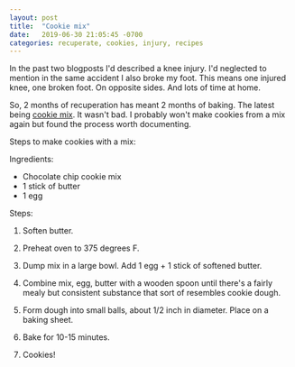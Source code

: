 ```yaml
---
layout: post
title:  "Cookie mix"
date:   2019-06-30 21:05:45 -0700
categories: recuperate, cookies, injury, recipes
---
```


In the past two blogposts I'd described a knee injury. I'd neglected to mention in the same accident I also broke my foot. This means one injured knee, one broken foot. On opposite sides. And lots of time at home.

So, 2 months of recuperation has meant 2 months of baking. The latest being
[cookie mix](https://www.bettycrocker.com/products/cookiemix/chocolatechip). It wasn't bad. I probably won't make cookies from a mix again but found the process worth documenting.

Steps to make cookies with a mix:

Ingredients:
- Chocolate chip cookie mix
- 1 stick of butter
- 1 egg

Steps:

1. Soften butter.

2. Preheat oven to 375 degrees F.

3. Dump mix in a large bowl. Add 1 egg + 1 stick of softened butter.

4. Combine mix, egg, butter with a wooden spoon until there's a fairly mealy but consistent substance that sort of resembles cookie dough.

5. Form dough into small balls, about 1/2 inch in diameter. Place on a baking sheet.

6. Bake for 10-15 minutes.

7. Cookies!
